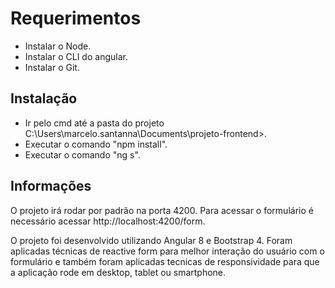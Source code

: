 # Requerimentos

- Instalar o Node.
- Instalar o CLI do angular.
- Instalar o Git.

## Instalação

- Ir pelo cmd até a pasta do projeto C:\Users\marcelo.santanna\Documents\projeto-frontend>.
- Executar o comando "npm install".
- Executar o comando "ng s".

## Informações

O projeto irá rodar por padrão na porta 4200. Para acessar o formulário é necessário acessar http://localhost:4200/form.

O projeto foi desenvolvido utilizando Angular 8 e Bootstrap 4. Foram aplicadas técnicas de reactive form para melhor interação do usuário com o formulário e também foram aplicadas tecnicas de responsividade para que a aplicação rode em desktop, tablet ou smartphone.
